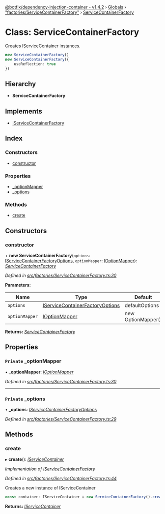 [@botflx/dependency-injection-container - v1.4.2](../README.md) › [Globals](../globals.md) › ["factories/ServiceContainerFactory"](../modules/_factories_servicecontainerfactory_.md) › [ServiceContainerFactory](_factories_servicecontainerfactory_.servicecontainerfactory.md)

# Class: ServiceContainerFactory

Creates IServiceContainer instances.

```typescript
new ServiceContainerFactory()
new ServiceContainerFactory({
    useReflection: true
})
```

## Hierarchy

* **ServiceContainerFactory**

## Implements

* [IServiceContainerFactory](../interfaces/_factories_iservicecontainerfactory_.iservicecontainerfactory.md)

## Index

### Constructors

* [constructor](_factories_servicecontainerfactory_.servicecontainerfactory.md#constructor)

### Properties

* [_optionMapper](_factories_servicecontainerfactory_.servicecontainerfactory.md#private-_optionmapper)
* [_options](_factories_servicecontainerfactory_.servicecontainerfactory.md#private-_options)

### Methods

* [create](_factories_servicecontainerfactory_.servicecontainerfactory.md#create)

## Constructors

###  constructor

\+ **new ServiceContainerFactory**(`options`: [IServiceContainerFactoryOptions](../interfaces/_factories_iservicecontainerfactoryoptions_.iservicecontainerfactoryoptions.md), `optionMapper`: [IOptionMapper](../interfaces/_mappers_ioptionmapper_.ioptionmapper.md)): *[ServiceContainerFactory](_factories_servicecontainerfactory_.servicecontainerfactory.md)*

*Defined in [src/factories/ServiceContainerFactory.ts:30](https://github.com/botflux/dependency-injection-container/blob/4cf7f58/src/factories/ServiceContainerFactory.ts#L30)*

**Parameters:**

Name | Type | Default |
------ | ------ | ------ |
`options` | [IServiceContainerFactoryOptions](../interfaces/_factories_iservicecontainerfactoryoptions_.iservicecontainerfactoryoptions.md) |  defaultOptions |
`optionMapper` | [IOptionMapper](../interfaces/_mappers_ioptionmapper_.ioptionmapper.md) |  new OptionMapper() |

**Returns:** *[ServiceContainerFactory](_factories_servicecontainerfactory_.servicecontainerfactory.md)*

## Properties

### `Private` _optionMapper

• **_optionMapper**: *[IOptionMapper](../interfaces/_mappers_ioptionmapper_.ioptionmapper.md)*

*Defined in [src/factories/ServiceContainerFactory.ts:30](https://github.com/botflux/dependency-injection-container/blob/4cf7f58/src/factories/ServiceContainerFactory.ts#L30)*

___

### `Private` _options

• **_options**: *[IServiceContainerFactoryOptions](../interfaces/_factories_iservicecontainerfactoryoptions_.iservicecontainerfactoryoptions.md)*

*Defined in [src/factories/ServiceContainerFactory.ts:29](https://github.com/botflux/dependency-injection-container/blob/4cf7f58/src/factories/ServiceContainerFactory.ts#L29)*

## Methods

###  create

▸ **create**(): *[IServiceContainer](../interfaces/_iservicecontainer_.iservicecontainer.md)*

*Implementation of [IServiceContainerFactory](../interfaces/_factories_iservicecontainerfactory_.iservicecontainerfactory.md)*

*Defined in [src/factories/ServiceContainerFactory.ts:44](https://github.com/botflux/dependency-injection-container/blob/4cf7f58/src/factories/ServiceContainerFactory.ts#L44)*

Creates a new instance of IServiceContainer

```typescript
const container: IServiceContainer = new ServiceContainerFactory().create()
```

**Returns:** *[IServiceContainer](../interfaces/_iservicecontainer_.iservicecontainer.md)*
